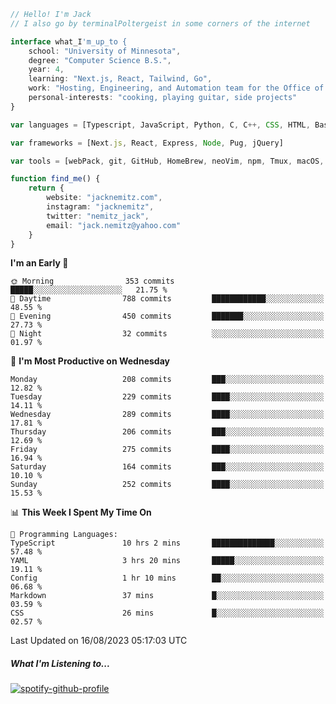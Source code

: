 ```typescript
// Hello! I'm Jack
// I also go by terminalPoltergeist in some corners of the internet

interface what_I'm_up_to {
    school: "University of Minnesota",
    degree: "Computer Science B.S.",
    year: 4,
    learning: "Next.js, React, Tailwind, Go",
    work: "Hosting, Engineering, and Automation team for the Office of Information Technology at UMN",
    personal-interests: "cooking, playing guitar, side projects"
}

var languages = [Typescript, JavaScript, Python, C, C++, CSS, HTML, Bash, VimScript]

var frameworks = [Next.js, React, Express, Node, Pug, jQuery]

var tools = [webPack, git, GitHub, HomeBrew, neoVim, npm, Tmux, macOS, Ubuntu, Docker, Nginx, Cloudflare, DigitalOcean]

function find_me() {
    return {
        website: "jacknemitz.com",
        instagram: "jacknemitz",
        twitter: "nemitz_jack",
        email: "jack.nemitz@yahoo.com"
    }
}
```

<!--START_SECTION:waka-->
**I'm an Early 🐤** 

```text
🌞 Morning                353 commits         █████░░░░░░░░░░░░░░░░░░░░   21.75 % 
🌆 Daytime                788 commits         ████████████░░░░░░░░░░░░░   48.55 % 
🌃 Evening                450 commits         ███████░░░░░░░░░░░░░░░░░░   27.73 % 
🌙 Night                  32 commits          ░░░░░░░░░░░░░░░░░░░░░░░░░   01.97 % 
```
📅 **I'm Most Productive on Wednesday** 

```text
Monday                   208 commits         ███░░░░░░░░░░░░░░░░░░░░░░   12.82 % 
Tuesday                  229 commits         ████░░░░░░░░░░░░░░░░░░░░░   14.11 % 
Wednesday                289 commits         ████░░░░░░░░░░░░░░░░░░░░░   17.81 % 
Thursday                 206 commits         ███░░░░░░░░░░░░░░░░░░░░░░   12.69 % 
Friday                   275 commits         ████░░░░░░░░░░░░░░░░░░░░░   16.94 % 
Saturday                 164 commits         ███░░░░░░░░░░░░░░░░░░░░░░   10.10 % 
Sunday                   252 commits         ████░░░░░░░░░░░░░░░░░░░░░   15.53 % 
```


📊 **This Week I Spent My Time On** 

```text
💬 Programming Languages: 
TypeScript               10 hrs 2 mins       ██████████████░░░░░░░░░░░   57.48 % 
YAML                     3 hrs 20 mins       █████░░░░░░░░░░░░░░░░░░░░   19.11 % 
Config                   1 hr 10 mins        ██░░░░░░░░░░░░░░░░░░░░░░░   06.68 % 
Markdown                 37 mins             █░░░░░░░░░░░░░░░░░░░░░░░░   03.59 % 
CSS                      26 mins             █░░░░░░░░░░░░░░░░░░░░░░░░   02.57 % 
```


 Last Updated on 16/08/2023 05:17:03 UTC
<!--END_SECTION:waka-->

##### What I'm Listening to...

[![spotify-github-profile](https://spotify-github-profile.vercel.app/api/view?uid=jack.nemitz&cover_image=true&show_offline=true&bar_color=53b14f&bar_color_cover=false&background_color=121212FF)](https://spotify-github-profile.vercel.app/api/view?uid=jack.nemitz&redirect=true)

